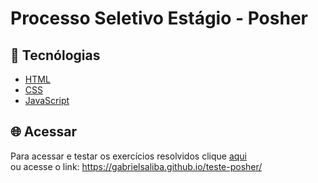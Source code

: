 # Processo Seletivo Estágio - Posher

## 🔧 Tecnólogias 

* <a href="https://developer.mozilla.org/pt-BR/docs/Web/HTML" target="_blank">HTML</a>
* <a href="https://developer.mozilla.org/pt-BR/docs/Web/CSS" target="_blank">CSS</a>
* <a href="https://developer.mozilla.org/pt-BR/docs/Web/JavaScript" target="_blank">JavaScript</a>

## 🌐  Acessar
Para acessar e testar os exercícios resolvidos clique <a href="https://gabrielsaliba.github.io/teste-posher/" target="_blank">aqui</a>
<br>ou acesse o link: <a href="https://gabrielsaliba.github.io/teste-posher/" target="_blank">https://gabrielsaliba.github.io/teste-posher/</a>
